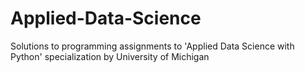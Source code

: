 # Applied-Data-Science
Solutions to programming assignments to 'Applied Data Science with Python' specialization by University of Michigan
